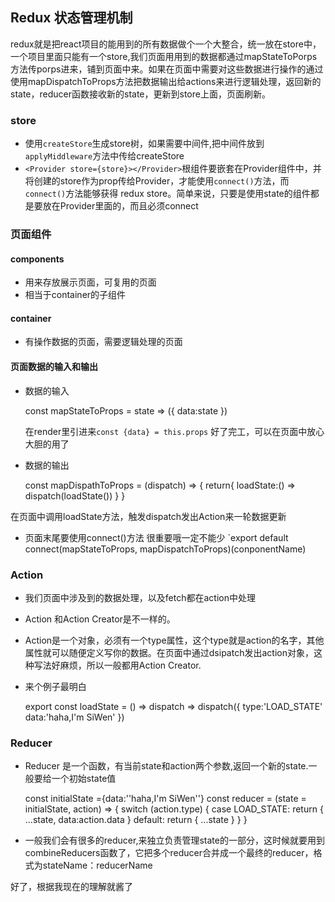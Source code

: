 ## Redux 状态管理机制

redux就是把react项目的能用到的所有数据做个一个大整合，统一放在store中，一个项目里面只能有一个store,我们页面用用到的数据都通过mapStateToPorps方法传porps进来，铺到页面中来。如果在页面中需要对这些数据进行操作的通过使用mapDispatchToProps方法把数据输出给actions来进行逻辑处理，返回新的state，reducer函数接收新的state，更新到store上面，页面刷新。

### store
+ 使用`createStore`生成store树，如果需要中间件,把中间件放到`applyMiddleware`方法中传给createStore
+ `<Provider store={store}></Provider>`根组件要嵌套在Provider组件中，并将创建的store作为prop传给Provider，才能使用`connect()`方法，而`connect()`方法能够获得 redux store。简单来说，只要是使用state的组件都是要放在Provider里面的，而且必须connect

### 页面组件
#### components
+ 用来存放展示页面，可复用的页面
+ 相当于container的子组件
#### container
+ 有操作数据的页面，需要逻辑处理的页面
#### 页面数据的输入和输出
+ 数据的输入   

    const mapStateToProps = state => ({
    data:state
    }) 

    在render里引进来`const {data} = this.props`
    好了完工，可以在页面中放心大胆的用了
+ 数据的输出

    const mapDispathToProps = (dispatch) => {
        return{
            loadState:() => dispatch(loadState())
        }
    }

 在页面中调用loadState方法，触发dispatch发出Action来一轮数据更新
 + 页面末尾要使用connect()方法 很重要哦一定不能少
 `export default connect(mapStateToProps, mapDispatchToProps)(conponentName)

 ### Action
 + 我们页面中涉及到的数据处理，以及fetch都在action中处理
 + Action 和Action Creator是不一样的。
 + Action是一个对象，必须有一个type属性，这个type就是action的名字，其他属性就可以随便定义写你的数据。在页面中通过dsipatch发出action对象，这种写法好麻烦，所以一般都用Action Creator.
 + 来个例子最明白
   
    export const loadState = () => dispatch => dispatch({
        type:'LOAD_STATE'
        data:'haha,I'm SiWen'
    })


### Reducer
+ Reducer 是一个函数，有当前state和action两个参数,返回一个新的state.一般要给一个初始state值

    const initialState ={data:''haha,I'm SiWen''}
    const reducer = (state = initialState, action) => {
        switch (action.type) {
            case LOAD_STATE:
            return {
                ...state,
                data:action.data
            }
            default:
                return {
                    ...state
                }
        }
    }

+ 一般我们会有很多的reducer,来独立负责管理state的一部分，这时候就要用到combineReducers函数了，它把多个reducer合并成一个最终的reducer，格式为stateName：reducerName

好了，根据我现在的理解就酱了